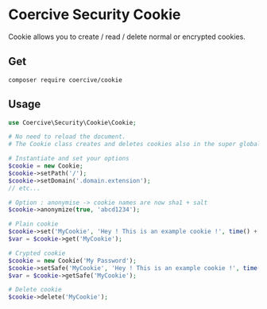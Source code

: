 Coercive Security Cookie
========================

Cookie allows you to create / read / delete normal or encrypted cookies.

Get
---
```
composer require coercive/cookie
```

Usage
-----
```php
use Coercive\Security\Cookie\Cookie;

# No need to reload the document.
# The Cookie class creates and deletes cookies also in the super global $_COOKIE.

# Instantiate and set your options
$cookie = new Cookie;
$cookie->setPath('/');
$cookie->setDomain('.domain.extension');
// etc...

# Option : anonymise -> cookie names are now sha1 + salt
$cookie->anonymize(true, 'abcd1234');

# Plain cookie
$cookie->set('MyCookie', 'Hey ! This is an example cookie !', time() + 600);
$var = $cookie->get('MyCookie');

# Crypted cookie
$cookie = new Cookie('My Password');
$cookie->setSafe('MyCookie', 'Hey ! This is an example cookie !', time() + 600);
$var = $cookie->getSafe('MyCookie');

# Delete cookie
$cookie->delete('MyCookie');
```

